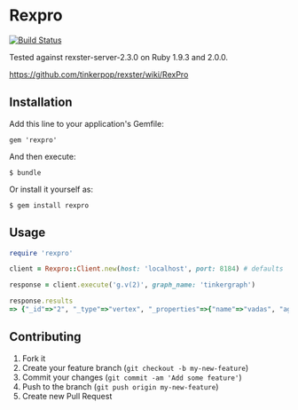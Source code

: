 # Rexpro

[![Build Status](https://travis-ci.org/lann/rexpro-ruby.png)](https://travis-ci.org/lann/rexpro-ruby)

Tested against rexster-server-2.3.0 on Ruby 1.9.3 and 2.0.0.

https://github.com/tinkerpop/rexster/wiki/RexPro

## Installation

Add this line to your application's Gemfile:

    gem 'rexpro'

And then execute:

    $ bundle

Or install it yourself as:

    $ gem install rexpro

## Usage

```ruby
require 'rexpro'

client = Rexpro::Client.new(host: 'localhost', port: 8184) # defaults

response = client.execute('g.v(2)', graph_name: 'tinkergraph')

response.results
=> {"_id"=>"2", "_type"=>"vertex", "_properties"=>{"name"=>"vadas", "age"=>27}}
```

## Contributing

1. Fork it
2. Create your feature branch (`git checkout -b my-new-feature`)
3. Commit your changes (`git commit -am 'Add some feature'`)
4. Push to the branch (`git push origin my-new-feature`)
5. Create new Pull Request
